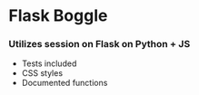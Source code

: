 # Flask Boggle

### Utilizes session on Flask on Python + JS
+ Tests included
+ CSS styles
+ Documented functions